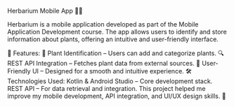 Herbarium Mobile App 🌿📱

Herbarium is a mobile application developed as part of the Mobile Application Development course. The app allows users to identify and store information about plants, offering an intuitive and user-friendly interface.

🔹 Features:
🌱 Plant Identification – Users can add and categorize plants.
🔍 REST API Integration – Fetches plant data from external sources.
🎨 User-Friendly UI – Designed for a smooth and intuitive experience.
🛠️ Technologies Used:
Kotlin & Android Studio – Core development stack.
REST API – For data retrieval and integration.
This project helped me improve my mobile development, API integration, and UI/UX design skills. 🚀

